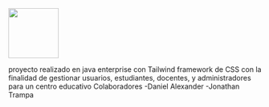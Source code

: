 <img src="https://goo.su/lMA3RZ" align="center" heigth="100px" width="100px"/>
<p>proyecto realizado en java enterprise con Tailwind framework de CSS con la finalidad  de gestionar  usuarios, estudiantes, docentes, y administradores para un centro educativo
Colaboradores 
-Daniel Alexander
-Jonathan Trampa </p>

